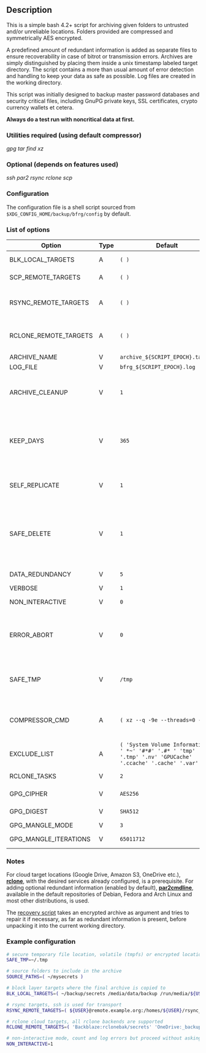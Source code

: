 ## Description

This is a simple bash 4.2+ script for archiving given folders to untrusted and/or unreliable locations. Folders provided are compressed and symmetrically AES encrypted.

A predefined amount of redundant information is added as separate files to ensure recoverability in case of bitrot or transmission errors. Archives are simply distinguished by placing them inside a unix timestamp labeled target directory.
The script contains a more than usual amount of error detection and handling to keep your data as safe as possible.
Log files are created in the working directory.

This script was initially designed to backup master password databases and security critical files, including GnuPG private keys, SSL certificates, crypto currency wallets et cetera.

**Always do a test run with noncritical data at first.**

### Utilities required (using default compressor)

_gpg_ _tar_ _find_ _xz_

### Optional (depends on features used)

_ssh_ _par2_ _rsync_ _rclone_ _scp_

### Configuration

The configuration file is a shell script sourced from `$XDG_CONFIG_HOME/backup/bfrg/config` by default.

### List of options

| Option | Type | Default | Description |
|-|-|-|-|
| BLK_LOCAL_TARGETS | A | `( )` | Local block targets. |
| SCP_REMOTE_TARGETS | A | `( )` | _scp_ remote targets. |
| RSYNC_REMOTE_TARGETS | A | `( )` | _rsync_ remote targets. Uses ssh for transport. |
| RCLONE_REMOTE_TARGETS | A | `( )` | _rclone_ targets. Requires existing rclone configuration. |
| ARCHIVE_NAME | V | `archive_${SCRIPT_EPOCH}.tar.xz` | Output file. |
| LOG_FILE | V | `bfrg_${SCRIPT_EPOCH}.log` | Log file. |
| ARCHIVE_CLEANUP | V | `1` | Cleanup old archived on block targets (only works with BLK). |
| KEEP_DAYS | V | `365` | Days to keep archives. Ensures that one last archive is available at all times. |
| SELF_REPLICATE | V | `1` | Copy script to the target for later reference. |
| SAFE_DELETE | V | `1` | Use *shred* before deleting temporary files, recommended if SAFE_TMP is on a hard disk. |
| DATA_REDUNDANCY | V | `5` | Add n% recovery data. |
| VERBOSE | V | `1` | Be verbose. |
| NON_INTERACTIVE | V | `0` | Prompt user on error. |
| ERROR_ABORT | V | `0` | Stop processing targets on error in non-interactive mode. |
| SAFE_TMP | V | `/tmp` | Temporary directory. Volatile storage recommended.|
| COMPRESSOR_CMD | A | `( xz --q -9e --threads=0 -v )` | Compressor and its arguments being used for compression. |
| EXCLUDE_LIST | A | `( 'System Volume Information' ' *~' '#*#' '.#* ' 'tmp' '.tmp' '.nv' 'GPUCache' '.ccache' '.cache' '.var' )` | From archiving excluded directories. |
| RCLONE_TASKS | V | `2` | Concurrent rclone tasks. |
| GPG_CIPHER | V | `AES256` | Encryption cipher. |
| GPG_DIGEST | V | `SHA512` | Encryption digest. |
| GPG_MANGLE_MODE | V | `3` | Mangle mode. |
| GPG_MANGLE_ITERATIONS | V | `65011712` | Mangle iterations. |
  
### Notes

For cloud target locations (Google Drive, Amazon S3, OneDrive etc.), [**rclone**](https://github.com/rclone/rclone), with the desired services already configured, is a prerequisite. For adding optional redundant information (enabled by default), [**par2cmdline**](https://github.com/Parchive/par2cmdline), available in the default repositories of Debian, Fedora and Arch Linux and most other distributions, is used.  

The [recovery script](https://github.com/zenofile/bfrg/blob/master/restore.sh) takes an encrypted archive as argument and tries to repair it if necessary, as far as redundant information is present, before unpacking it into the current working directory.

### Example configuration

```bash
# secure temporary file location, volatile (tmpfs) or encrypted location should be preferred
SAFE_TMP=~/.tmp

# source folders to include in the archive
SOURCE_PATHS=( ~/mysecrets )

# block layer targets where the final archive is copied to
BLK_LOCAL_TARGETS=( ~/backup/secrets /media/data/backup /run/media/${USER}/FLASH_DRIVE )

# rsync targets, ssh is used for transport
RSYNC_REMOTE_TARGETS=( ${USER}@remote.example.org:/homes/${USER}/rsync_backup/secrets )

# rclone cloud targets, all rclone backends are supported
RCLONE_REMOTE_TARGETS=( 'Backblaze:rclonebak/secrets' 'OneDrive:_backup/secrets' 'GoogleDrive:_backup/secrets' 'Dropbox:_backup/secrets' )

# non-interactive mode, count and log errors but proceed without asking questions - useful for automation
NON_INTERACTIVE=1
```
